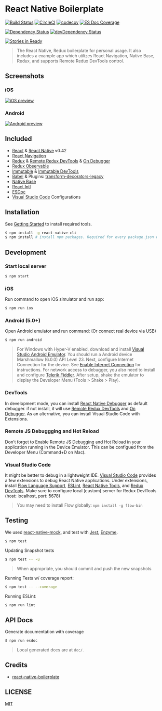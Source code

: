 # React Native Boilerplate 
[![Build Status](https://travis-ci.org/psychobolt/react-native-boilerplate.svg)](https://travis-ci.org/psychobolt/react-native-boilerplate) [![CircleCI](https://circleci.com/gh/psychobolt/react-native-boilerplate.svg?style=svg)](https://circleci.com/gh/psychobolt/react-native-boilerplate)
[![codecov](https://codecov.io/gh/psychobolt/react-native-boilerplate/branch/master/graph/badge.svg)](https://codecov.io/gh/psychobolt/react-native-boilerplate)
[![ES Doc Coverage](https://doc.esdoc.org/github.com/psychobolt/react-native-boilerplate/badge.svg)](https://doc.esdoc.org/github.com/psychobolt/react-native-boilerplate/)

[![Dependency Status](https://david-dm.org/psychobolt/react-native-boilerplate.svg)](https://david-dm.org/psychobolt/react-native-boilerplate) [![devDependency Status](https://david-dm.org/psychobolt/react-native-boilerplate/dev-status.svg)](https://david-dm.org/psychobolt/react-native-boilerplate?type=dev)

[![Stories in Ready](https://badge.waffle.io/psychobolt/react-native-boilerplate.png?label=ready&title=Ready)](https://waffle.io/psychobolt/react-native-boilerplate)

> The React Native, Redux boilerplate for personal usage. It also includes a example app which utilizes React Navigation, Native Base, Redux, and supports Remote Redux DevTools control.

## Screenshots

### iOS
[![iOS preview](https://cloud.githubusercontent.com/assets/560721/25835113/29f9bc18-3431-11e7-9b02-4be8ae1c317a.png)](https://cloud.githubusercontent.com/assets/560721/25835113/29f9bc18-3431-11e7-9b02-4be8ae1c317a.png)

### Android
[![Android preview](https://cloud.githubusercontent.com/assets/560721/25835556/7dffae0a-3434-11e7-9a47-34793d91f15e.PNG)](https://cloud.githubusercontent.com/assets/560721/25835556/7dffae0a-3434-11e7-9a47-34793d91f15e.PNG)

## Included

* [React](https://github.com/facebook/react) & [React Native](https://github.com/facebook/react-native) v0.42
* [React Navigation](https://github.com/react-community/react-navigation)
* [Redux](https://github.com/reactjs/redux) & [Remote Redux DevTools](https://github.com/zalmoxisus/remote-redux-devtools) & [On Debugger](https://github.com/jhen0409/remote-redux-devtools-on-debugger)
* [Redux Observable](https://redux-observable.js.org/)
* [Immutable](https://github.com/facebook/immutable-js) & [Immutable DevTools](https://github.com/andrewdavey/immutable-devtools)
* [Babel](https://github.com/babel/babel) & Plugins: [transform-decorators-legacy](https://github.com/loganfsmyth/babel-plugin-transform-decorators-legacy)
* [Native Base](https://nativebase.io/)
* [React Intl](https://github.com/yahoo/react-intl)
* [ESDoc](https://esdoc.org/)
* [Visual Studio Code](https://code.visualstudio.com/) Configurations

## Installation

See [Getting Started](https://facebook.github.io/react-native/docs/getting-started.html) to install required tools.

```bash
$ npm install -g react-native-cli
$ npm install # install npm packages. Required for every package.json update
```

## Development

### Start local server

```bash
$ npm start
```

### iOS

Run command to open iOS simulator and run app:

```bash
$ npm run ios
```

### Android (5.0+)

Open Android emulator and run command: (Or connect real device via USB)

```bash
$ npm run android
```

> For Windows with Hyper-V enabled, download and install [Visual Studio Android Emulator](https://aka.ms/vscomemudownload). You should run a Android device Marshmallow (6.0.0) API Level 23. Next, configure Internet Connection for the device. See [Enable Internet Connection](http://blog.tpcware.com/2017/03/visual-studio-2017-android-emulation/) for instructions. For network access to debugger, you also need to install and configure [Telerik Fiddler](https://blogs.msdn.microsoft.com/visualstudioalm/2015/05/06/using-fiddler-to-monitor-network-traffic-from-the-vs-emulator-for-android/). After setup, shake the emulator to display the Developer Menu (Tools > Shake > Play).

### DevTools

In development mode, you can install [React Native Debugger](https://github.com/jhen0409/react-native-debugger) as default debugger. if not install, it will use [Remote Redux DevTools](https://github.com/zalmoxisus/remote-redux-devtools) and [On Debugger](https://github.com/jhen0409/remote-redux-devtools-on-debugger). As an alternative, you can install Visual Studio Code with Extensions.


### Remote JS Debuggging and Hot Reload

Don't forget to Enable Remote JS Debugging and Hot Reload in your application running in the Device Emulator. This can be configued from the Developer Menu (Command+D on Mac).

### Visual Studio Code

It might be better to debug in a lightweight IDE. [Visual Studio Code](https://code.visualstudio.com/) provides a few extensions to debug React Native applications. Under extensions, install [Flow Language Support](https://marketplace.visualstudio.com/items?itemName=flowtype.flow-for-vscode), [ESLint](https://marketplace.visualstudio.com/items?itemName=dbaeumer.vscode-eslint), [React Native Tools](https://marketplace.visualstudio.com/items?itemName=vsmobile.vscode-react-native), and [Redux DevTools](https://marketplace.visualstudio.com/items?itemName=jingkaizhao.vscode-redux-devtools). Make sure to configure local (custom) server for Redux DevlTools (host: localhost, port: 5678)

> You may need to install Flow globally: ```npm install -g flow-bin```

## Testing

We used [react-native-mock](https://github.com/lelandrichardson/react-native-mock), and test with [Jest](https://facebook.github.io/jest/), [Enzyme](https://github.com/airbnb/enzyme).

```bash
$ npm test
```

Updating Snapshot tests
```bash
$ npm test -- -u
```

> When appropriate, you should commit and push the new snapshots

Running Tests w/ coverage report:
```bash
$ npm test -- --coverage
```

Running ESLint:

```bash
$ npm run lint
```

## API Docs

Generate documentation with coverage
```bash
$ npm run esdoc
```

> Local generated docs are at `doc/`.

## Credits

* [react-native-boilerplate](https://github.com/jhen0409/react-native-boilerplate)

## LICENSE

[MIT](LICENSE)
